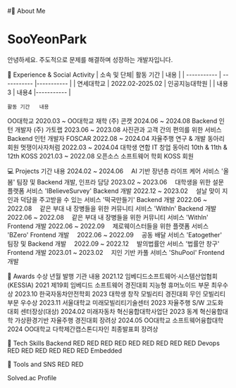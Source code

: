 #🌟 About Me
# SooYeonPark
안녕하세요. 주도적으로 문제를 해결하며 성장하는 개발자입니다.

🏫 Experience & Social Activity
| 소속 및 단체| 활동 기간   |  내용       |
| ----------- | ----------- |----------- |
| 연세대학교 | 2022.02-2025.02 | 인공지능대학원 |
| 내용3       | 내용4       |----------- |

	활동 기간	내용
OO대학교	2020.03 ~	OO대학교 재학
(주) 콘캣	2024.06 ~ 2024.08	Backend 인턴 개발자
(주) 가토랩	2023.06 ~ 2023.08	사진관과 고객 간의 편의를 위한 서비스 Backend 인턴 개발자
FOSCAR	2022.08 ~ 2024.04	자율주행 연구 & 개발 동아리 회원
멋쟁이사자처럼	2022.03 ~ 2024.04	대학생 연합 IT 창업 동아리 10th & 11th & 12th
KOSS	2021.03 ~ 2022.08	오픈소스 소프트웨어 학회 KOSS 회원

💻 Projects
기간	내용
2024.02 ~ 2024.06　	AI 기반 장년층 라이프 케어 서비스 '올봄' 팀장 및 Backend 개발, 인프라 담당
2023.02 ~ 2023.06　	대학생을 위한 설문 플랫폼 서비스 'IBelieveSurvey' Backend 개발
2022.12 ~ 2023.02　	설날 맞이 지인과 덕담을 주고받을 수 있는 서비스 '떡국만들기' Backend 개발
2022.06 ~ 2022.08　	같은 부대 내 장병들을 위한 커뮤니티 서비스 'WithIn' Backend 개발　
2022.06 ~ 2022.08　	같은 부대 내 장병들을 위한 커뮤니티 서비스 'WithIn' Frontend 개발
2022.06 ~ 2022.09　	제로웨이스터들을 위한 플랫폼 서비스 'BZero' Frontend 개발　
2022.06 ~ 2022.09　	공동 배달 서비스 'Eatogether' 팀장 및 Backend 개발　
2022.09 ~ 2022.12　	발의법률안 서비스 '법률안 창구' Frontend 개발
2023.01 ~ 2023.02　	지인 기반 카풀 서비스 'ShuPool' Frontend 개발

🥇 Awards
수상 년월	발행 기관	내용
2021.12	임베디드소프트웨어·시스템산업협회(KESSIA)	2021 제19회 임베디드 소프트웨어 경진대회 지능형 휴머노이드 부문 최우수상
2023.10	한국자동차안전학회	2023 대학생 창작 모빌리티 경진대회 무인 모빌리티 부문 우수상
2023.11	서울대학교 미래모빌리티기술센터	2023 자율주행 S/W 고도화 대회 센터장상(대상)
2024.02	미래자동차 혁신융합대학사업단	2023 동계 혁신융합대학 가상환경기반 자율주행 경진대회 장려상
2024.05	OO대학교 소프트웨어융합대학	2024 OO대학교 다학제간캡스톤디자인 최종발표회 장려상


📱 Tech Skills
Backend
RED RED RED RED RED RED RED RED  RED
Devops
RED RED RED RED RED RED
Embedded
  


📝 Tools and SNS
RED RED

Solved.ac Profile
